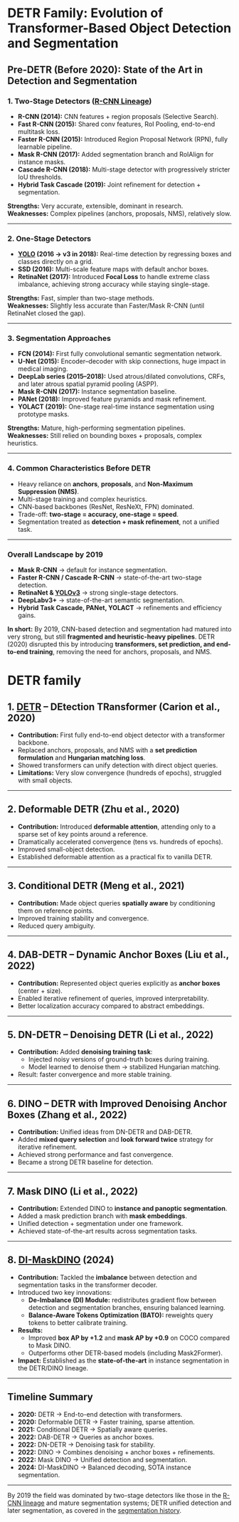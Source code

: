 # DETR Family: Evolution of Transformer-Based Object Detection and Segmentation
## Pre-DETR (Before 2020): State of the Art in Detection and Segmentation

### 1. Two-Stage Detectors ([R-CNN Lineage](rcnn-family))
- **R-CNN (2014):** CNN features + region proposals (Selective Search).
- **Fast R-CNN (2015):** Shared conv features, RoI Pooling, end-to-end multitask loss.
- **Faster R-CNN (2015):** Introduced Region Proposal Network (RPN), fully learnable pipeline.
- **Mask R-CNN (2017):** Added segmentation branch and RoIAlign for instance masks.
- **Cascade R-CNN (2018):** Multi-stage detector with progressively stricter IoU thresholds.
- **Hybrid Task Cascade (2019):** Joint refinement for detection + segmentation.

**Strengths:** Very accurate, extensible, dominant in research.  
**Weaknesses:** Complex pipelines (anchors, proposals, NMS), relatively slow.

---

### 2. One-Stage Detectors
- **[YOLO](yolo-family) (2016 → v3 in 2018):** Real-time detection by regressing boxes and classes directly on a grid.
- **SSD (2016):** Multi-scale feature maps with default anchor boxes.
- **RetinaNet (2017):** Introduced **Focal Loss** to handle extreme class imbalance, achieving strong accuracy while staying single-stage.

**Strengths:** Fast, simpler than two-stage methods.  
**Weaknesses:** Slightly less accurate than Faster/Mask R-CNN (until RetinaNet closed the gap).

---

### 3. Segmentation Approaches
- **FCN (2014):** First fully convolutional semantic segmentation network.
- **U-Net (2015):** Encoder–decoder with skip connections, huge impact in medical imaging.
- **DeepLab series (2015–2018):** Used atrous/dilated convolutions, CRFs, and later atrous spatial pyramid pooling (ASPP).
- **Mask R-CNN (2017):** Instance segmentation baseline.
- **PANet (2018):** Improved feature pyramids and mask refinement.
- **YOLACT (2019):** One-stage real-time instance segmentation using prototype masks.

**Strengths:** Mature, high-performing segmentation pipelines.  
**Weaknesses:** Still relied on bounding boxes + proposals, complex heuristics.

---

### 4. Common Characteristics Before DETR
- Heavy reliance on **anchors**, **proposals**, and **Non-Maximum Suppression (NMS)**.
- Multi-stage training and complex heuristics.
- CNN-based backbones (ResNet, ResNeXt, FPN) dominated.
- Trade-off: **two-stage = accuracy, one-stage = speed**.
- Segmentation treated as **detection + mask refinement**, not a unified task.

---

### Overall Landscape by 2019
- **Mask R-CNN** → default for instance segmentation.  
- **Faster R-CNN / Cascade R-CNN** → state-of-the-art two-stage detection.  
- **RetinaNet & [YOLOv3](yolo-family)** → strong single-stage detectors.  
- **DeepLabv3+** → state-of-the-art semantic segmentation.  
- **Hybrid Task Cascade, PANet, YOLACT** → refinements and efficiency gains.  

**In short:** By 2019, CNN-based detection and segmentation had matured into very strong, but still **fragmented and heuristic-heavy pipelines**. DETR (2020) disrupted this by introducing **transformers, set prediction, and end-to-end training**, removing the need for anchors, proposals, and NMS.

# DETR family
## 1. [DETR](detr.md) – DEtection TRansformer (Carion et al., 2020)
- **Contribution:** First fully end-to-end object detector with a transformer backbone.
- Replaced anchors, proposals, and NMS with a **set prediction formulation** and **Hungarian matching loss**.
- Showed transformers can unify detection with direct object queries.
- **Limitations:** Very slow convergence (hundreds of epochs), struggled with small objects.

---

## 2. Deformable DETR (Zhu et al., 2020)
- **Contribution:** Introduced **deformable attention**, attending only to a sparse set of key points around a reference.
- Dramatically accelerated convergence (tens vs. hundreds of epochs).
- Improved small-object detection.
- Established deformable attention as a practical fix to vanilla DETR.

---

## 3. Conditional DETR (Meng et al., 2021)
- **Contribution:** Made object queries **spatially aware** by conditioning them on reference points.
- Improved training stability and convergence.
- Reduced query ambiguity.

---

## 4. DAB-DETR – Dynamic Anchor Boxes (Liu et al., 2022)
- **Contribution:** Represented object queries explicitly as **anchor boxes** (center + size).
- Enabled iterative refinement of queries, improved interpretability.
- Better localization accuracy compared to abstract embeddings.

---

## 5. DN-DETR – Denoising DETR (Li et al., 2022)
- **Contribution:** Added **denoising training task**:
  - Injected noisy versions of ground-truth boxes during training.
  - Model learned to denoise them → stabilized Hungarian matching.
- Result: faster convergence and more stable training.

---

## 6. DINO – DETR with Improved Denoising Anchor Boxes (Zhang et al., 2022)
- **Contribution:** Unified ideas from DN-DETR and DAB-DETR.
- Added **mixed query selection** and **look forward twice** strategy for iterative refinement.
- Achieved strong performance and fast convergence.
- Became a strong DETR baseline for detection.

---

## 7. Mask DINO (Li et al., 2022)
- **Contribution:** Extended DINO to **instance and panoptic segmentation**.
- Added a mask prediction branch with **mask embeddings**.
- Unified detection + segmentation under one framework.
- Achieved state-of-the-art results across segmentation tasks.

---
## 8. [DI-MaskDINO](di-mask-dino.md) (2024)
- **Contribution:** Tackled the **imbalance** between detection and segmentation tasks in the transformer decoder.
- Introduced two key innovations:
  - **De-Imbalance (DI) Module:** redistributes gradient flow between detection and segmentation branches, ensuring balanced learning.
  - **Balance-Aware Tokens Optimization (BATO):** reweights query tokens to better calibrate training.
- **Results:**
  - Improved **box AP by +1.2** and **mask AP by +0.9** on COCO compared to Mask DINO.
  - Outperforms other DETR-based models (including Mask2Former).
- **Impact:** Established as the **state-of-the-art** in instance segmentation in the DETR/DINO lineage.


---

## Timeline Summary
- **2020:** DETR → End-to-end detection with transformers.  
- **2020:** Deformable DETR → Faster training, sparse attention.  
- **2021:** Conditional DETR → Spatially aware queries.  
- **2022:** DAB-DETR → Queries as anchor boxes.  
- **2022:** DN-DETR → Denoising task for stability.  
- **2022:** DINO → Combines denoising + anchor boxes + refinements.  
- **2022:** Mask DINO → Unified detection and segmentation. 
- **2024:** DI-MaskDINO → Balanced decoding, SOTA instance segmentation.  

---
By 2019 the field was dominated by two-stage detectors like those in the [R-CNN lineage](rcnn-family.md) and mature segmentation systems; DETR unified detection and later segmentation, as covered in the [segmentation history](segmentation-dnn-history.md).



